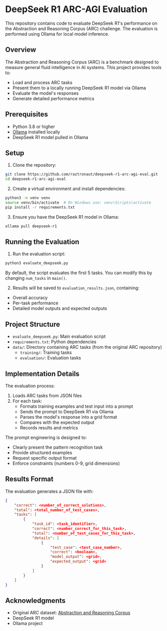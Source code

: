 # DeepSeek R1 ARC-AGI Evaluation

This repository contains code to evaluate DeepSeek R1's performance on the Abstraction and Reasoning Corpus (ARC) challenge. The evaluation is performed using Ollama for local model inference.

## Overview

The Abstraction and Reasoning Corpus (ARC) is a benchmark designed to measure general fluid intelligence in AI systems. This project provides tools to:
- Load and process ARC tasks
- Present them to a locally running DeepSeek R1 model via Ollama
- Evaluate the model's responses
- Generate detailed performance metrics

## Prerequisites

- Python 3.8 or higher
- [Ollama](https://ollama.ai) installed locally
- DeepSeek R1 model pulled in Ollama

## Setup

1. Clone the repository:
```bash
git clone https://github.com/raztronaut/deepseek-r1-arc-agi-eval.git
cd deepseek-r1-arc-agi-eval
```

2. Create a virtual environment and install dependencies:
```bash
python3 -m venv venv
source venv/bin/activate  # On Windows use: venv\Scripts\activate
pip install -r requirements.txt
```

3. Ensure you have the DeepSeek R1 model in Ollama:
```bash
ollama pull deepseek-r1
```

## Running the Evaluation

1. Run the evaluation script:
```bash
python3 evaluate_deepseek.py
```

By default, the script evaluates the first 5 tasks. You can modify this by changing `num_tasks` in `main()`.

2. Results will be saved to `evaluation_results.json`, containing:
- Overall accuracy
- Per-task performance
- Detailed model outputs and expected outputs

## Project Structure

- `evaluate_deepseek.py`: Main evaluation script
- `requirements.txt`: Python dependencies
- `data/`: Directory containing ARC tasks (from the original ARC repository)
  - `training/`: Training tasks
  - `evaluation/`: Evaluation tasks

## Implementation Details

The evaluation process:
1. Loads ARC tasks from JSON files
2. For each task:
   - Formats training examples and test input into a prompt
   - Sends the prompt to DeepSeek R1 via Ollama
   - Parses the model's response into a grid format
   - Compares with the expected output
   - Records results and metrics

The prompt engineering is designed to:
- Clearly present the pattern recognition task
- Provide structured examples
- Request specific output format
- Enforce constraints (numbers 0-9, grid dimensions)

## Results Format

The evaluation generates a JSON file with:
```json
{
    "correct": <number_of_correct_solutions>,
    "total": <total_number_of_test_cases>,
    "tasks": [
        {
            "task_id": <task_identifier>,
            "correct": <number_correct_for_this_task>,
            "total": <number_of_test_cases_for_this_task>,
            "details": [
                {
                    "test_case": <test_case_number>,
                    "correct": <boolean>,
                    "model_output": <grid>,
                    "expected_output": <grid>
                }
            ]
        }
    ]
}
```

## Acknowledgments

- Original ARC dataset: [Abstraction and Reasoning Corpus](https://github.com/fchollet/ARC)
- DeepSeek R1 model
- Ollama project
